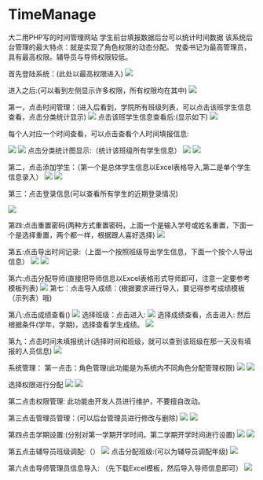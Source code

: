 # TimeManage
大二用PHP写的时间管理网站
学生前台填报数据后台可以统计时间数据
该系统后台管理的最大特点：就是实现了角色权限的动态分配。
党委书记为最高管理员，具有最高权限。辅导员与导师权限较低。



首先登陆系统：(此处以最高权限进入)
 ![](https://github.com/wanganyu1996/TimeManage/blob/master/%E4%BD%BF%E7%94%A8%E6%89%8B%E5%86%8C/images/1.png)






进入之后:(可以看到左侧显示许多权限，所有权限均在其中)
 ![](https://github.com/wanganyu1996/TimeManage/blob/master/%E4%BD%BF%E7%94%A8%E6%89%8B%E5%86%8C/images/2.png)

第一，点击时间管理：(进入后看到，学院所有班级列表，可以点击该班学生信息查看，点击分类统计显示)
![](https://github.com/wanganyu1996/TimeManage/blob/master/%E4%BD%BF%E7%94%A8%E6%89%8B%E5%86%8C/images/3.png)
点击该班学生信息查看后:(显示如下)
 ![](https://github.com/wanganyu1996/TimeManage/blob/master/%E4%BD%BF%E7%94%A8%E6%89%8B%E5%86%8C/images/4.png)


每个人对应一个时间查看，可以点击查看个人时间填报信息:
 
 ![](https://github.com/wanganyu1996/TimeManage/blob/master/%E4%BD%BF%E7%94%A8%E6%89%8B%E5%86%8C/images/5.png)
 ![](https://github.com/wanganyu1996/TimeManage/blob/master/%E4%BD%BF%E7%94%A8%E6%89%8B%E5%86%8C/images/6.png)
点击分类统计图显示:（统计该班级所有学生信息）
![](https://github.com/wanganyu1996/TimeManage/blob/master/%E4%BD%BF%E7%94%A8%E6%89%8B%E5%86%8C/images/7.png)
![](https://github.com/wanganyu1996/TimeManage/blob/master/%E4%BD%BF%E7%94%A8%E6%89%8B%E5%86%8C/images/8.png)
 

 





第二，点击添加学生：（第一个是总体学生信息以Excel表格导入,第二是单个学生信息录入）
 ![](https://github.com/wanganyu1996/TimeManage/blob/master/%E4%BD%BF%E7%94%A8%E6%89%8B%E5%86%8C/images/9.png)
 ![](https://github.com/wanganyu1996/TimeManage/blob/master/%E4%BD%BF%E7%94%A8%E6%89%8B%E5%86%8C/images/10.png)
 

第三：点击登录信息(可以查看所有学生的近期登录情况)

 ![](https://github.com/wanganyu1996/TimeManage/blob/master/%E4%BD%BF%E7%94%A8%E6%89%8B%E5%86%8C/images/11.png)

第四:点击重置密码(两种方式重置密码，上面一个是输入学号或姓名重置，下面一个是选择重置，两个都一样，根据跟人喜好选择)
 ![](https://github.com/wanganyu1996/TimeManage/blob/master/%E4%BD%BF%E7%94%A8%E6%89%8B%E5%86%8C/images/12.png)

第五:点击导出时间记录:（上面一个按照班级导出学生信息，下面一个按个人导出信息）
 ![](https://github.com/wanganyu1996/TimeManage/blob/master/%E4%BD%BF%E7%94%A8%E6%89%8B%E5%86%8C/images/13.png)
 ![](https://github.com/wanganyu1996/TimeManage/blob/master/%E4%BD%BF%E7%94%A8%E6%89%8B%E5%86%8C/images/14.png)
 

第六:点击分配导师(直接把导师信息以Excel表格形式导师即可，注意一定要参考模板列表)
 ![](https://github.com/wanganyu1996/TimeManage/blob/master/%E4%BD%BF%E7%94%A8%E6%89%8B%E5%86%8C/images/15.png)
第七：点击导入成绩：(根据要求进行导入，要记得参考成绩模板（示列表）哦)
 

第八:点击成绩查看()
 ![](https://github.com/wanganyu1996/TimeManage/blob/master/%E4%BD%BF%E7%94%A8%E6%89%8B%E5%86%8C/images/16.png)
选择班级：点击进入:
 ![](https://github.com/wanganyu1996/TimeManage/blob/master/%E4%BD%BF%E7%94%A8%E6%89%8B%E5%86%8C/images/17.png)
选择成绩查看，点击进入:
然后根据条件(学年，学期)，选择查看学生成绩。
 ![](https://github.com/wanganyu1996/TimeManage/blob/master/%E4%BD%BF%E7%94%A8%E6%89%8B%E5%86%8C/images/18.png)

第九：点击时间未填报统计(选择时间和班级，就可以查到该班级在那一天没有填报的人员信息)
 ![](https://github.com/wanganyu1996/TimeManage/blob/master/%E4%BD%BF%E7%94%A8%E6%89%8B%E5%86%8C/images/19.png)

系统管理：
第一点击：角色管理(此功能是为系统内不同角色分配管理权限)
 ![](https://github.com/wanganyu1996/TimeManage/blob/master/%E4%BD%BF%E7%94%A8%E6%89%8B%E5%86%8C/images/20.png)
 ![](https://github.com/wanganyu1996/TimeManage/blob/master/%E4%BD%BF%E7%94%A8%E6%89%8B%E5%86%8C/images/21.png)

选择权限进行分配
 ![](https://github.com/wanganyu1996/TimeManage/blob/master/%E4%BD%BF%E7%94%A8%E6%89%8B%E5%86%8C/images/22.png)
 ![](https://github.com/wanganyu1996/TimeManage/blob/master/%E4%BD%BF%E7%94%A8%E6%89%8B%E5%86%8C/images/23.png)
 


第二点击权限管理:
此功能由开发人员进行维护，不要擅自改动。

第三点击管理员管理：(可以后台管理员进行修改与删除)
 ![](https://github.com/wanganyu1996/TimeManage/blob/master/%E4%BD%BF%E7%94%A8%E6%89%8B%E5%86%8C/images/24.png)
 ![](https://github.com/wanganyu1996/TimeManage/blob/master/%E4%BD%BF%E7%94%A8%E6%89%8B%E5%86%8C/images/25.png)

 

第四点击学期设置:(分别对第一学期开学时间。第二学期开学时间进行设置)
![](https://github.com/wanganyu1996/TimeManage/blob/master/%E4%BD%BF%E7%94%A8%E6%89%8B%E5%86%8C/images/26.png)
![](https://github.com/wanganyu1996/TimeManage/blob/master/%E4%BD%BF%E7%94%A8%E6%89%8B%E5%86%8C/images/27.png)
 

 

第五点击辅导员班级调配:（）
 ![](https://github.com/wanganyu1996/TimeManage/blob/master/%E4%BD%BF%E7%94%A8%E6%89%8B%E5%86%8C/images/28.png)
点击分配班级:(可以为辅导员调配年级)
 ![](https://github.com/wanganyu1996/TimeManage/blob/master/%E4%BD%BF%E7%94%A8%E6%89%8B%E5%86%8C/images/29.png)

第六点击导师管理员信息导入:
（先下载Excel模板，然后导入导师信息即可）
 ![](https://github.com/wanganyu1996/TimeManage/blob/master/%E4%BD%BF%E7%94%A8%E6%89%8B%E5%86%8C/images/30.png)
